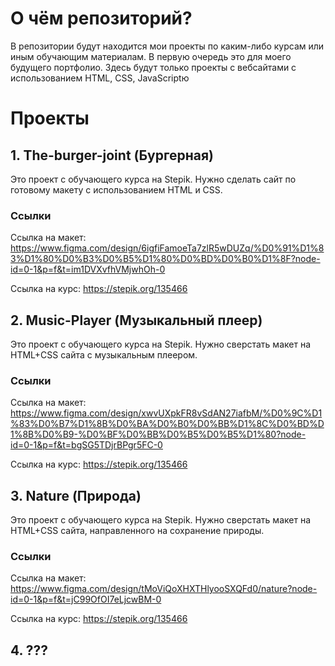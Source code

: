 # О чём репозиторий?

В репозитории будут находится мои проекты по каким-либо курсам или иным обучающим материалам. В первую очередь это для моего будущего портфолио.
Здесь будут только проекты с вебсайтами с использованием HTML, CSS, JavaScriptю


# Проекты

## 1. The-burger-joint (Бургерная)

Это проект с обучающего курса на Stepik. Нужно сделать сайт по готовому макету с использованием HTML и CSS.

### Ссылки
Ссылка на макет: https://www.figma.com/design/6igfiFamoeTa7zlR5wDUZq/%D0%91%D1%83%D1%80%D0%B3%D0%B5%D1%80%D0%BD%D0%B0%D1%8F?node-id=0-1&p=f&t=im1DVXvfhVMjwhOh-0

Ссылка на курс: https://stepik.org/135466

## 2. Music-Player (Музыкальный плеер)

Это проект с обучающего курса на Stepik. Нужно сверстать макет на HTML+CSS сайта с музыкальным плеером.

### Ссылки
Ссылка на макет: https://www.figma.com/design/xwvUXpkFR8vSdAN27iafbM/%D0%9C%D1%83%D0%B7%D1%8B%D0%BA%D0%B0%D0%BB%D1%8C%D0%BD%D1%8B%D0%B9-%D0%BF%D0%BB%D0%B5%D0%B5%D1%80?node-id=0-1&p=f&t=bgSG5TDjrBPgr5FC-0

Ссылка на курс: https://stepik.org/135466

## 3. Nature (Природа)

Это проект с обучающего курса на Stepik. Нужно сверстать макет на HTML+CSS сайта, направленного на сохранение природы.

### Ссылки
Ссылка на макет: https://www.figma.com/design/tMoViQoXHXTHlyooSXQFd0/nature?node-id=0-1&p=f&t=jC99OfOI7eLjcwBM-0

Ссылка на курс: https://stepik.org/135466

## 4. ???